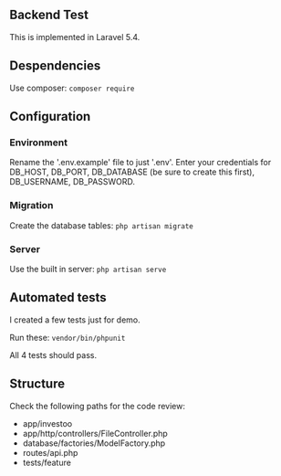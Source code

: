 ## Backend Test

This is implemented in Laravel 5.4.

## Despendencies

Use composer: `composer require`

## Configuration

### Environment

Rename the '.env.example' file to just '.env'. Enter your credentials for DB_HOST, DB_PORT, DB_DATABASE (be sure to create this first), DB_USERNAME, DB_PASSWORD.

### Migration

Create the database tables: `php artisan migrate`

### Server

Use the built in server: `php artisan serve`

## Automated tests

I created a few tests just for demo. 

Run these: `vendor/bin/phpunit`

All 4 tests should pass.

## Structure

Check the following paths for the code review:
* app/investoo
* app/http/controllers/FileController.php
* database/factories/ModelFactory.php
* routes/api.php
* tests/feature
